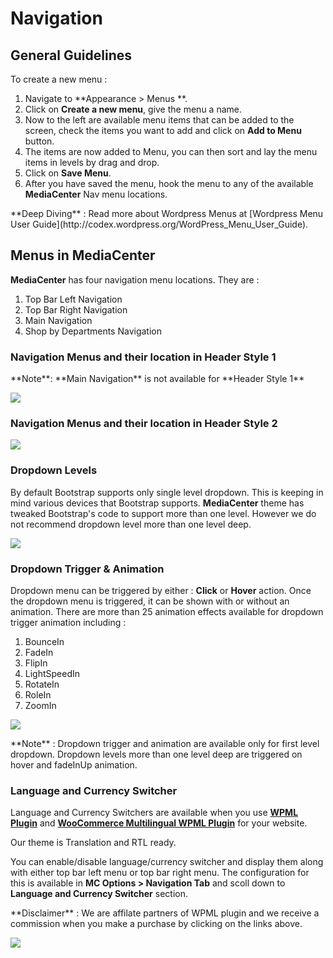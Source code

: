 # Navigation

## General Guidelines

To create a new menu :

1. Navigate to **Appearance > Menus **.
2. Click on **Create a new menu**, give the menu a name.
3. Now to the left are available menu items that can be added to the screen, check the items you want to add and click on **Add to Menu** button.
4. The items are now added to Menu, you can then sort and lay the menu items in levels by drag and drop.
5. Click on **Save Menu**.
6. After you have saved the menu, hook the menu to any of the available **MediaCenter** Nav menu locations.

<div class="alert alert-info">**Deep Diving** : Read more about Wordpress Menus at [Wordpress Menu User Guide](http://codex.wordpress.org/WordPress_Menu_User_Guide).</div>

## Menus in MediaCenter

**MediaCenter** has four navigation menu locations. They are :

1. Top Bar Left Navigation
2. Top Bar Right Navigation
3. Main Navigation
4. Shop by Departments Navigation

### Navigation Menus and their location in Header Style 1

<div class="alert alert-warning">
**Note**: **Main Navigation** is not available for **Header Style 1**
</div>

![](https://raw.githubusercontent.com/ibndawood/mcwpdoc/master/assets/images/navigation-header-style-1.png)

### Navigation Menus and their location in Header Style 2

![](https://raw.githubusercontent.com/ibndawood/mcwpdoc/master/assets/images/navigation-header-style-1.png)

### Dropdown Levels ##

By default Bootstrap supports only single level dropdown. This is keeping in mind various devices that Bootstrap supports. **MediaCenter** theme has tweaked Bootstrap's code to support more than one level. However we do not recommend dropdown level more than one level deep.

![](https://raw.githubusercontent.com/ibndawood/mcwpdoc/master/assets/images/navigation-depth.png)

### Dropdown Trigger & Animation

Dropdown menu can be triggered by either : **Click** or **Hover** action. Once the dropdown menu is triggered, it can be shown with or without an animation. There are more than 25 animation effects available for dropdown trigger animation including :

1. BounceIn
2. FadeIn
3. FlipIn
4. LightSpeedIn
5. RotateIn
6. RoleIn
7. ZoomIn

![](https://raw.githubusercontent.com/ibndawood/mcwpdoc/master/assets/images/navigation-dropdown-trigger-animation.png)

<div class="alert alert-warning">**Note** : Dropdown trigger and animation are available only for first level dropdown. Dropdown levels more than one level deep are triggered on hover and fadeInUp animation.</div>

### Language and Currency Switcher

Language and Currency Switchers are available when you use **[WPML Plugin](https://wpml.org/?aid=82291&affiliate_key=xoOnQRGm5XHk)** and **[WooCommerce Multilingual WPML Plugin](https://wpml.org/?aid=82291&affiliate_key=xoOnQRGm5XHk)** for your website.

Our theme is Translation and RTL ready.

You can enable/disable language/currency switcher and display them along with either top bar left menu or top bar right menu. The configuration for this is available in **MC Options > Navigation Tab** and scoll down to **Language and Currency Switcher** section.

<div class="alert alert-danger">**Disclaimer** : We are affilate partners of WPML plugin and we receive a commission when you make a purchase by clicking on the links above.</div>

![](https://raw.githubusercontent.com/ibndawood/mcwpdoc/master/assets/images/navigation-lang-currency-switcher.png)
